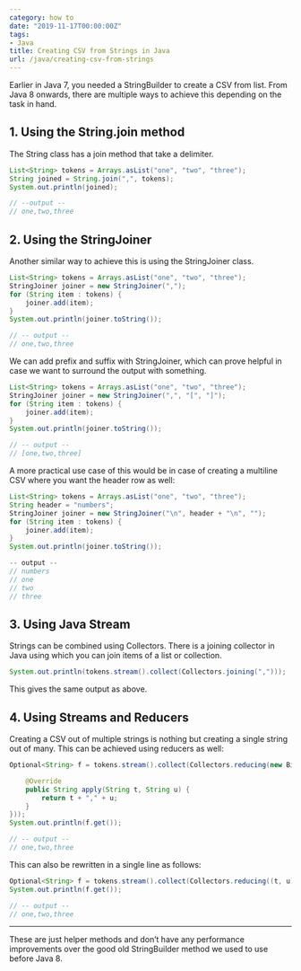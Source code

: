 ```yaml
---
category: how to
date: "2019-11-17T00:00:00Z"
tags:
- Java
title: Creating CSV from Strings in Java
url: /java/creating-csv-from-strings
---
```



Earlier in Java 7, you needed a StringBuilder to create a CSV from list. From Java 8 onwards, there are multiple ways to achieve this depending on the task in hand.
## 1. Using the String.join method

The String class has a join method that take a delimiter.

```java
List<String> tokens = Arrays.asList("one", "two", "three");
String joined = String.join(",", tokens);
System.out.println(joined);

// --output --
// one,two,three
```

## 2. Using the StringJoiner

Another similar way to achieve this is using the StringJoiner class.

```java
List<String> tokens = Arrays.asList("one", "two", "three");
StringJoiner joiner = new StringJoiner(",");
for (String item : tokens) {
	joiner.add(item);
}
System.out.println(joiner.toString());

// -- output --
// one,two,three
```

We can add prefix and suffix with StringJoiner, which can prove helpful in case we want to surround the output with something.

```java
List<String> tokens = Arrays.asList("one", "two", "three");
StringJoiner joiner = new StringJoiner(",", "[", "]");
for (String item : tokens) {
	joiner.add(item);
}
System.out.println(joiner.toString());

// -- output --
// [one,two,three]
```

A more practical use case of this would be in case of creating a multiline CSV where you want the header row as well:

```java
List<String> tokens = Arrays.asList("one", "two", "three");
String header = "numbers";
StringJoiner joiner = new StringJoiner("\n", header + "\n", "");
for (String item : tokens) {
	joiner.add(item);
}
System.out.println(joiner.toString());

-- output --
// numbers
// one
// two
// three
```

## 3. Using Java Stream

Strings can be combined using Collectors. There is a joining collector in Java using which you can join items of a list or collection.

```java
System.out.println(tokens.stream().collect(Collectors.joining(",")));
```

This gives the same output as above.

## 4. Using Streams and Reducers

Creating a CSV out of multiple strings is nothing but creating a single string out of many. This can be achieved using reducers as well:

```java
Optional<String> f = tokens.stream().collect(Collectors.reducing(new BinaryOperator<String>() {

	@Override
	public String apply(String t, String u) {
		return t + "," + u;
	}
}));
System.out.println(f.get());

// -- output --
// one,two,three
```

This can also be rewritten in a single line as follows:

```java
Optional<String> f = tokens.stream().collect(Collectors.reducing((t, u) -> t + "," + u));
System.out.println(f.get());

// -- output --
// one,two,three
```

---
These are just helper methods and don’t have any performance improvements over the good old StringBuilder method we used to use before Java 8.

 
